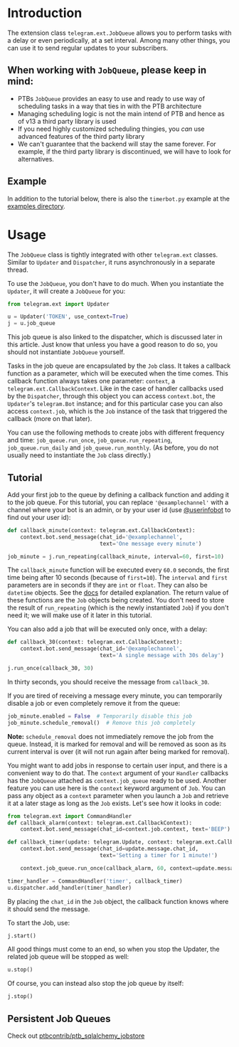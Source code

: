 # Introduction
The extension class `telegram.ext.JobQueue` allows you to perform tasks with a delay or even periodically, at a set interval. Among many other things, you can use it to send regular updates to your subscribers.

## When working with `JobQueue`, please keep in mind:

* PTBs `JobQueue` provides an easy to use and ready to use way of scheduling tasks in a way that ties in with the PTB architecture
* Managing scheduling logic is not the main intend of PTB and hence as of v13 a third party library is used
* If you need highly customized scheduling thingies, you *can* use advanced features of the third party library
* We can't guarantee that the backend will stay the same forever. For example, if the third party library is discontinued, we will have to look for alternatives.

## Example

In addition to the tutorial below, there is also the `timerbot.py` example at the [examples directory](https://github.com/python-telegram-bot/python-telegram-bot/tree/master/examples).

# Usage
The `JobQueue` class is tightly integrated with other `telegram.ext` classes. Similar to `Updater` and `Dispatcher`, it runs asynchronously in a separate thread.

To use the `JobQueue`, you don't have to do much. When you instantiate the `Updater`, it will create a `JobQueue` for you:

```python
from telegram.ext import Updater

u = Updater('TOKEN', use_context=True)
j = u.job_queue
```

This job queue is also linked to the dispatcher, which is discussed later in this article. Just know that unless you have a good reason to do so, you should not instantiate `JobQueue` yourself.

Tasks in the job queue are encapsulated by the `Job` class. It takes a callback function as a parameter, which will be executed when the time comes. This callback function always takes one parameter: `context`, a `telegram.ext.CallbackContext`. Like in the case of handler callbacks used by the `Dispatcher`, through this object you can access `context.bot`, the `Updater`'s `telegram.Bot` instance; and for this particular case you can also access `context.job`, which is the `Job` instance of the task that triggered the callback (more on that later). 

You can use the following methods to create jobs with different frequency and time: `job_queue.run_once`, `job_queue.run_repeating`, `job_queue.run_daily` and `job_queue.run_monthly`. (As before, you do not usually need to instantiate the `Job` class directly.)

## Tutorial

Add your first job to the queue by defining a callback function and adding it to the job queue. For this tutorial, you can replace `'@examplechannel'` with a channel where your bot is an admin, or by your user id (use [@userinfobot](https://telegram.me/userinfobot) to find out your user id):

```python
def callback_minute(context: telegram.ext.CallbackContext):
    context.bot.send_message(chat_id='@examplechannel', 
                             text='One message every minute')

job_minute = j.run_repeating(callback_minute, interval=60, first=10)
```

The `callback_minute` function will be executed every `60.0` seconds, the first time being after 10 seconds (because of `first=10`). The `interval` and `first` parameters are in seconds if they are `int` or `float`. They can also be `datetime` objects. See the [docs](http://python-telegram-bot.readthedocs.io/en/stable/telegram.ext.jobqueue.html) for detailed explanation.
The return value of these functions are the `Job` objects being created. You don't need to store the result of `run_repeating` (which is the newly instantiated `Job`) if you don't need it; we will make use of it later in this tutorial.

You can also add a job that will be executed only once, with a delay:

```python
def callback_30(context: telegram.ext.CallbackContext):
    context.bot.send_message(chat_id='@examplechannel', 
                             text='A single message with 30s delay')

j.run_once(callback_30, 30)
```

In thirty seconds, you should receive the message from `callback_30`. 

If you are tired of receiving a message every minute, you can temporarily disable a job or even completely remove it from the queue:

```python
job_minute.enabled = False  # Temporarily disable this job
job_minute.schedule_removal()  # Remove this job completely
```

**Note:** `schedule_removal` does not immediately remove the job from the queue. Instead, it is marked for removal and will be removed as soon as its current interval is over (it will not run again after being marked for removal).

You might want to add jobs in response to certain user input, and there is a convenient way to do that. The `context` argument of your `Handler` callbacks has the `JobQueue` attached as `context.job_queue` ready to be used. Another feature you can use here is the `context` keyword argument of `Job`. You can pass any object as a `context` parameter when you launch a `Job` and retrieve it at a later stage as long as the `Job` exists. Let's see how it looks in code:

```python
from telegram.ext import CommandHandler
def callback_alarm(context: telegram.ext.CallbackContext):
    context.bot.send_message(chat_id=context.job.context, text='BEEP')

def callback_timer(update: telegram.Update, context: telegram.ext.CallbackContext):
    context.bot.send_message(chat_id=update.message.chat_id,
                             text='Setting a timer for 1 minute!')

    context.job_queue.run_once(callback_alarm, 60, context=update.message.chat_id)

timer_handler = CommandHandler('timer', callback_timer)
u.dispatcher.add_handler(timer_handler)
```

By placing the `chat_id` in the `Job` object, the callback function knows where it should send the message.

To start the Job, use:

```python
j.start()
```

All good things must come to an end, so when you stop the Updater, the related job queue will be stopped as well:

```python
u.stop()
```

Of course, you can instead also stop the job queue by itself:

```python
j.stop()
```

## Persistent Job Queues
Check out [ptbcontrib/ptb_sqlalchemy_jobstore](https://github.com/python-telegram-bot/ptbcontrib/tree/main/ptbcontrib/ptb_sqlalchemy_jobstore)
